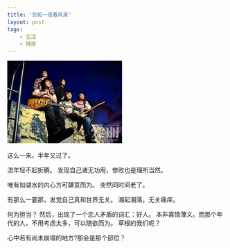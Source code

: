 ```yaml
---
title: '忽如一夜春风来'
layout: post
tags:
    - 生活
    - 随感
---
```



<span class="image-1200">[![](/media/files/2013/05/may.jpg)](http://500px.com/photo/29307621)</span>


这么一来，半年又过了。

流年轻不起折腾。
发现自己诸无功用，惨败也是理所当然。

唯有如湖水的内心方可肆意而为。
突然间时间老了。

有那么一霎那，发觉自己真和世界无关。
潮起潮落，无关痛痒。

何为担当？
然后，出现了一个恋人矛盾的词汇：好人。
本非寡情薄义。而那个年代的人，不用考虑太多，可以随欲而为。
草根的我们呢？

心中若有尚未崩塌的地方?那会是那个部位？

